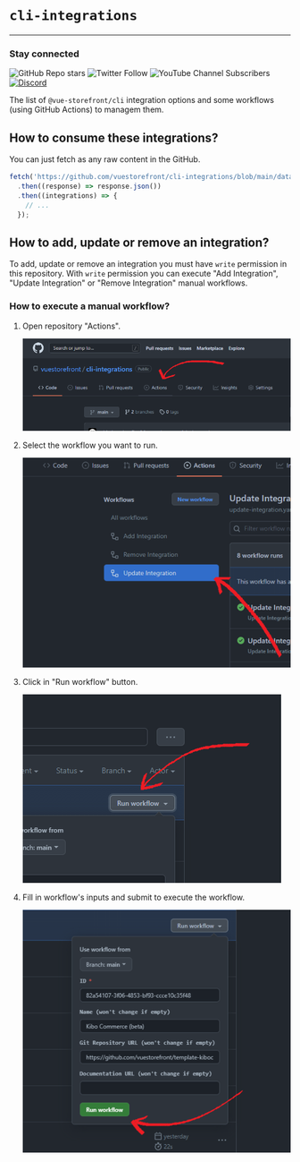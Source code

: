 # `cli-integrations`

  ---------

### Stay connected

![GitHub Repo stars](https://img.shields.io/github/stars/vuestorefront/vue-storefront?style=social)
![Twitter Follow](https://img.shields.io/twitter/follow/vuestorefront?style=social)
![YouTube Channel Subscribers](https://img.shields.io/youtube/channel/subscribers/UCkm1F3Cglty3CE1QwKQUhhg?style=social)
[![Discord](https://img.shields.io/discord/770285988244750366?label=join%20discord&logo=Discord&logoColor=white)](https://discord.vuestorefront.io)

The list of `@vue-storefront/cli` integration options and some workflows (using GitHub Actions) to managem them.

## How to consume these integrations?

You can just fetch as any raw content in the GitHub.

```js
fetch('https://github.com/vuestorefront/cli-integrations/blob/main/data.json')
  .then((response) => response.json())
  .then((integrations) => {
    // ...
  });
```

## How to add, update or remove an integration?

To add, update or remove an integration you must have `write` permission in this repository. With `write` permission you can execute "Add Integration", "Update Integration" or "Remove Integration" manual workflows.

### How to execute a manual workflow?

1. Open repository "Actions".

   ![](./docs/images/repository-actions.png)

2. Select the workflow you want to run.

   ![](./docs/images/repository-actions-workflow.png)

3. Click in "Run workflow" button.

   ![](./docs/images/repository-actions-workflow-run.png)

4. Fill in workflow's inputs and submit to execute the workflow.

   ![](./docs/images/repository-actions-workflow-run-submit.png)
